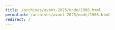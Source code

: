 ```yaml
---
title: /archives/avant-2025/node/1908.html
permalink: /archives/avant-2025/node/1908.html
redirect: /
---
```

